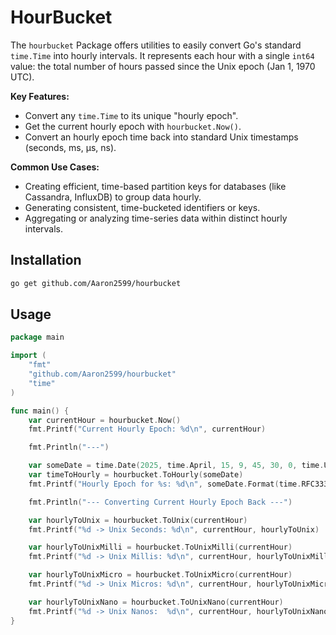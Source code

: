 # HourBucket

The `hourbucket` Package offers utilities to easily convert Go's standard `time.Time` into hourly intervals. It represents each hour with a single `int64` value: the total number of hours passed since the Unix epoch (Jan 1, 1970 UTC).

**Key Features:**

* Convert any `time.Time` to its unique "hourly epoch".
* Get the current hourly epoch with `hourbucket.Now()`.
* Convert an hourly epoch time back into standard Unix timestamps (seconds, ms, µs, ns).

**Common Use Cases:**

* Creating efficient, time-based partition keys for databases (like Cassandra, InfluxDB) to group data hourly.
* Generating consistent, time-bucketed identifiers or keys.
* Aggregating or analyzing time-series data within distinct hourly intervals.

## Installation
```bash
go get github.com/Aaron2599/hourbucket
```

## Usage
```go
package main

import (
	"fmt"
	"github.com/Aaron2599/hourbucket"
	"time"
)

func main() {
	var currentHour = hourbucket.Now()
	fmt.Printf("Current Hourly Epoch: %d\n", currentHour)

	fmt.Println("---")

	var someDate = time.Date(2025, time.April, 15, 9, 45, 30, 0, time.UTC)
	var timeToHourly = hourbucket.ToHourly(someDate)
	fmt.Printf("Hourly Epoch for %s: %d\n", someDate.Format(time.RFC3339), timeToHourly)

	fmt.Println("--- Converting Current Hourly Epoch Back ---")

	var hourlyToUnix = hourbucket.ToUnix(currentHour)
	fmt.Printf("%d -> Unix Seconds: %d\n", currentHour, hourlyToUnix)

	var hourlyToUnixMilli = hourbucket.ToUnixMilli(currentHour)
	fmt.Printf("%d -> Unix Millis: %d\n", currentHour, hourlyToUnixMilli)

	var hourlyToUnixMicro = hourbucket.ToUnixMicro(currentHour)
	fmt.Printf("%d -> Unix Micros: %d\n", currentHour, hourlyToUnixMicro)

	var hourlyToUnixNano = hourbucket.ToUnixNano(currentHour)
	fmt.Printf("%d -> Unix Nanos:  %d\n", currentHour, hourlyToUnixNano)
}
```


